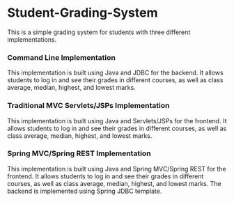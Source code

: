 # Student-Grading-System

This is a simple grading system for students with three different implementations.

### Command Line Implementation

This implementation is built using Java and JDBC for the backend. It allows students to log in and see their grades in different courses, as well as class average, median, highest, and lowest marks.

### Traditional MVC Servlets/JSPs Implementation

This implementation is built using Java and Servlets/JSPs for the frontend. It allows students to log in and see their grades in different courses, as well as class average, median, highest, and lowest marks.

### Spring MVC/Spring REST Implementation

This implementation is built using Java and Spring MVC/Spring REST for the frontend. It allows students to log in and see their grades in different courses, as well as class average, median, highest, and lowest marks. The backend is implemented using Spring JDBC template.

